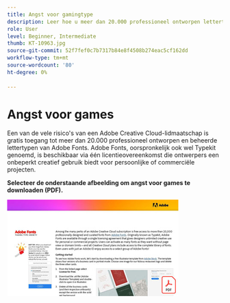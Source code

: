 ```yaml
---
title: Angst voor gamingtype
description: Leer hoe u meer dan 20.000 professioneel ontworpen lettertypen in Creative Cloud benadert en gebruikt
role: User
level: Beginner, Intermediate
thumb: KT-10963.jpg
source-git-commit: 52f7fef0c7b7317b84e8f4508b274eac5cf162dd
workflow-type: tm+mt
source-wordcount: '80'
ht-degree: 0%

---
```


# Angst voor games

Een van de vele risico&#39;s van een Adobe Creative Cloud-lidmaatschap is gratis toegang tot meer dan 20.000 professioneel ontworpen en beheerde lettertypen van Adobe Fonts. Adobe Fonts, oorspronkelijk ook wel Typekit genoemd, is beschikbaar via één licentieovereenkomst die ontwerpers een onbeperkt creatief gebruik biedt voor persoonlijke of commerciële projecten.

**Selecteer de onderstaande afbeelding om angst voor games te downloaden (PDF).**

[![Zelfstudie voor tekst](assets/TamingTypeAnxiety_400.jpg)](assets/TamingTypeAnxiety.pdf)
